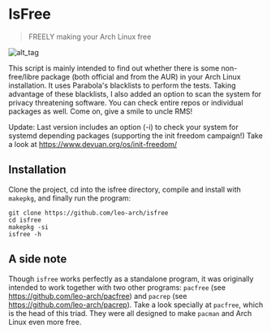 # IsFree
> FREELY making your Arch Linux free

![alt_tag](https://github.com/leo-arch/isfree/blob/master/isfree.png)

This script is mainly intended to find out whether there is some non-free/libre package (both official and from the AUR) in your Arch Linux installation. It uses Parabola's blacklists to perform the tests. Taking advantage of these blacklists, I also added an option to scan the system for privacy threatening software. You can check entire repos or individual packages as well. Come on, give a smile to uncle RMS!

Update: Last version includes an option (-i) to check your system for systemd depending packages (supporting the init freedom campaign!) Take a look at https://www.devuan.org/os/init-freedom/

## Installation

Clone the project, cd into the isfree directory, compile and install with `makepkg`, and finally run the program:

	git clone https://github.com/leo-arch/isfree
	cd isfree
	makepkg -si
	isfree -h

## A side note

Though `isfree` works perfectly as a standalone program, it was originally intended to work together with two other programs: `pacfree` (see https://github.com/leo-arch/pacfree) and `pacrep` (see https://github.com/leo-arch/pacrep). Take a look specially at `pacfree`, which is the head of this triad. They were all designed to make `pacman` and Arch Linux even more free.
